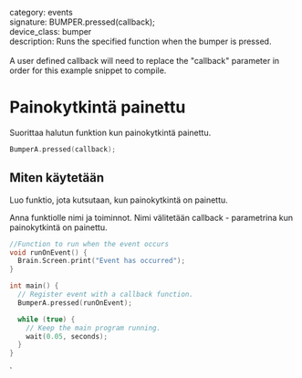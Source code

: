 category: events  
signature: BUMPER.pressed(callback);  
device_class: bumper  
description: Runs the specified function when the bumper is pressed.<br /><br />A user defined callback will need to replace the "callback" parameter in order for this example snippet to compile.  

# Painokytkintä painettu

Suorittaa halutun funktion kun painokytkintä painettu.

```cpp
BumperA.pressed(callback);
```

## Miten käytetään

Luo funktio, jota kutsutaan, kun painokytkintä on painettu. 

Anna funktiolle nimi ja toiminnot. Nimi välitetään callback - parametrina kun painokytkintä on painettu.

```cpp
//Function to run when the event occurs
void runOnEvent() {
  Brain.Screen.print("Event has occurred");
}

int main() {
  // Register event with a callback function.
  BumperA.pressed(runOnEvent);

  while (true) {
    // Keep the main program running.
    wait(0.05, seconds);
  }
}
```

`
<advanced>
</advanced>